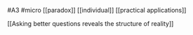 #A3 #micro 
[[paradox]] [[individual]] [[practical applications]]

[[Asking better questions reveals the structure of reality]]
